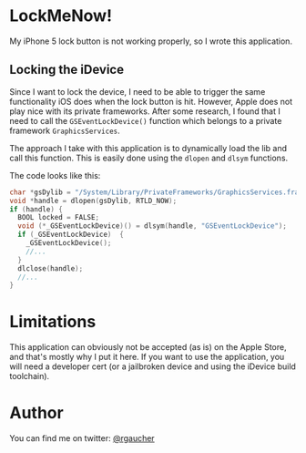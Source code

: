 # LockMeNow!

My iPhone 5 lock button is not working properly, so I wrote this application.

## Locking the iDevice

Since I want to lock the device, I need to be able to trigger the same functionality iOS does when the lock button is hit.
However, Apple does not play nice with its private frameworks. After some research, I found that I need to call the `GSEventLockDevice()` function which belongs to a private framework `GraphicsServices`. 

The approach I take with this application is to dynamically load the lib and call this function. This is easily done using the `dlopen` and `dlsym` functions.

The code looks like this:
```objective-c
char *gsDylib = "/System/Library/PrivateFrameworks/GraphicsServices.framework/GraphicsServices";
void *handle = dlopen(gsDylib, RTLD_NOW);
if (handle) {
  BOOL locked = FALSE;
  void (*_GSEventLockDevice)() = dlsym(handle, "GSEventLockDevice");
  if (_GSEventLockDevice)  {
    _GSEventLockDevice();
    //...
  }
  dlclose(handle);
  //...
}
```

# Limitations
This application can obviously not be accepted (as is) on the Apple Store, and that's mostly why I put it here. If you want to use the application, you will need a developer cert (or a jailbroken device and using the iDevice build toolchain).

# Author
You can find me on twitter: [@rgaucher](https://twitter.com/rgaucher)